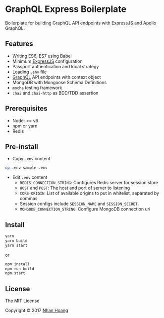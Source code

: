 # GraphQL Express Boilerplate

Boilerplate for building GraphQL API endpoints with ExpressJS and Apollo GraphQL.

## Features

* Writing ES6, ES7 using Babel
* Minimum [ExpressJS] configuration
* Passport authentication and local strategy
* Loading `.env` file
* [GraphQL] API endpoints with context object
* MongoDB with Mongoose Schema Definitions
* `mocha` testing framework
* `chai` and `chai-http` as BDD/TDD assertion

## Prerequisites

* Node: >= v6
* npm or yarn
* Redis

## Pre-install

* Copy `.env` content

```sh
cp .env-sample .env
```

* Edit `.env` content
    - `REDIS_CONNECTION_STRING`: Configures Redis server for session store
    - `HOST` and `POST`: The host and port of server to listening
    - `CORS-ORIGIN`: List of available origins to put in whitelist, separated by commas
    - Session configs include `SESSION_NAME` and `SESSION_SECRET`.
    - `MONGODB_CONNECTION_STRING`: Configure MongoDB connection uri


## Install

```sh
yarn
yarn build
yarn start
```

or

```sh
npm install
npm run build
npm start
```

## License

The MIT License

Copyright &copy; 2017 [Nhan Hoang]

[Nhan Hoang]: http://nhanhoang.info
[Yarn]: https://yarnpkg.com
[ExpressJS]: https://expressjs.com/
[GraphQL]: https://graphql.org/
